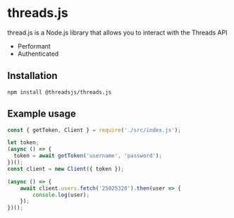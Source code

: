 # threads.js
thread.js is a Node.js library that allows you to interact with the Threads API
* Performant
* Authenticated

## Installation
```
npm install @threadsjs/threads.js
```
## Example usage
```js
const { getToken, Client } = require('./src/index.js');

let token;
(async () => {
  token = await getToken('username', 'password');
})();
const client = new Client({ token });

(async () => {
	await client.users.fetch('25025320').then(user => {
		console.log(user);
	});
})();
```
